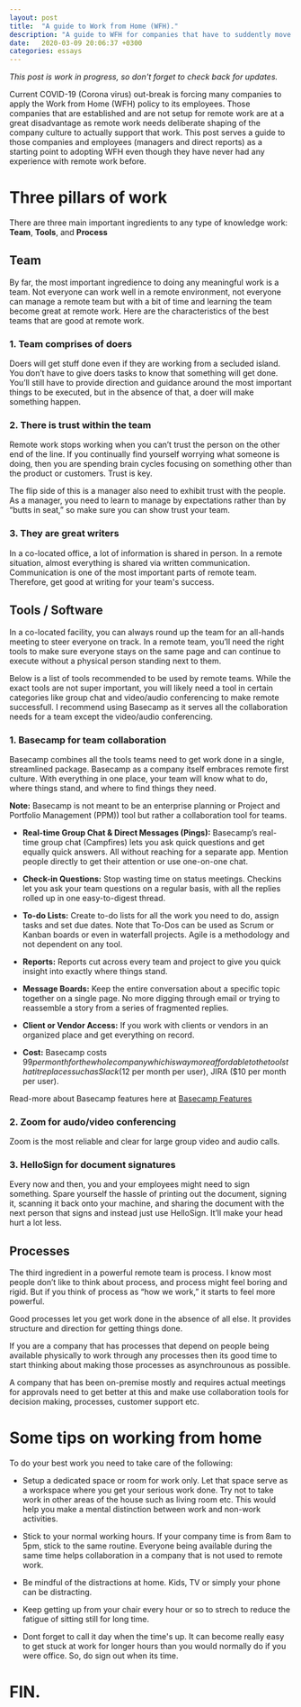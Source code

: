 ```yaml
---
layout: post
title:  "A guide to Work from Home (WFH)."
description: "A guide to WFH for companies that have to suddently move to this new paradigm"
date:   2020-03-09 20:06:37 +0300
categories: essays
---
```


*This post is work in progress, so don't forget to check back for updates.*

Current COVID-19 (Corona virus) out-break is forcing many companies to apply the Work from Home (WFH) policy to its employees. Those companies that are established and are not setup for remote work are at a great disadvantage as remote work needs deliberate shaping of the company culture to actually support that work. This post serves a guide to those companies and employees (managers and direct reports) as a starting point to adopting WFH even though they have never had any experience with remote work before.

# Three pillars of work
There are three main important ingredients to any type of knowledge work: **Team**, **Tools**, and **Process**

## Team 
By far, the most important ingredience to doing any meaningful work is a team. Not everyone can work well in a remote environment, not everyone can manage a remote team but with a bit of time and learning the team become great at remote work. Here are the characteristics of the best teams that are good at remote work.

### 1. Team comprises of doers
Doers will get stuff done even if they are working from a secluded island. You don’t have to give doers tasks to know that something will get done. You’ll still have to provide direction and guidance around the most important things to be executed, but in the absence of that, a doer will make something happen.

### 2. There is trust within the team
Remote work stops working when you can’t trust the person on the other end of the line. If you continually find yourself worrying what someone is doing, then you are spending brain cycles focusing on something other than the product or customers. Trust is key. 

The flip side of this is a manager also need to exhibit trust with the people. As a manager, you need to learn to manage by expectations rather than by “butts in seat,” so make sure you can show trust your team.

### 3. They are great writers
In a co-located office, a lot of information is shared in person. In a remote situation, almost everything is shared via written communication. Communication is one of the most important parts of remote team. Therefore, get good at writing for your team's success.

## Tools / Software
In a co-located facility, you can always round up the team for an all-hands meeting to steer everyone on track. In a remote team, you’ll need the right tools to make sure everyone stays on the same page and can continue to execute without a physical person standing next to them.

Below is a list of tools recommended to be used by remote teams. While the exact tools are not super important, you will likely need a tool in certain categories like group chat and video/audio conferencing to make remote successfull. I recommend using Basecamp as it serves all the collaboration needs for a team except the video/audio conferencing.

### 1. Basecamp for team collaboration

Basecamp combines all the tools teams need to get work done in a single, streamlined package. Basecamp as a company itself embraces remote first culture. With everything in one place, your team will know what to do, where things stand, and where to find things they need. 

**Note:** Basecamp is not meant to be an enterprise planning or Project and Portfolio Management (PPM)) tool but rather a collaboration tool for teams.

* **Real-time Group Chat & Direct Messages (Pings):** Basecamp’s real-time group chat (Campfires) lets you ask quick questions and get equally quick answers. All without reaching for a separate app. Mention people directly to get their attention or use one-on-one chat.

* **Check-in Questions:** Stop wasting time on status meetings. Checkins let you ask your team questions on a regular basis, with all the replies rolled up in one easy-to-digest thread.

* **To-do Lists:** Create to-do lists for all the work you need to do, assign tasks and set due dates. Note that To-Dos can be used as Scrum or Kanban boards or even in waterfall projects. Agile is a methodology and not dependent on any tool.

* **Reports:** Reports cut across every team and project to give you quick insight into exactly where things stand.

* **Message Boards:** Keep the entire conversation about a specific topic together on a single page. No more digging through email or trying to reassemble a story from a series of fragmented replies.

* **Client or Vendor Access:** If you work with clients or vendors in an organized place and get everything on record.

* **Cost:**
Basecamp costs $99 per month for the whole company which is way more affordable to the tools that it replaces such as Slack ($12 per month per user), JIRA ($10 per month per user).

Read-more about Basecamp features here at [Basecamp Features](https://basecamp.com/features)


### 2. Zoom for audo/video conferencing
Zoom is the most reliable and clear for large group video and audio calls. 


### 3. HelloSign for document signatures
Every now and then, you and your employees might need to sign something. Spare yourself the hassle of printing out the document, signing it, scanning it back onto your machine, and sharing the document with the next person that signs and instead just use HelloSign. It’ll make your head hurt a lot less. 


## Processes

The third ingredient in a powerful remote team is process. I know most people don’t like to think about process, and process might feel boring and rigid. But if you think of process as “how we work,” it starts to feel more powerful. 

Good processes let you get work done in the absence of all else. It provides structure and direction for getting things done.

If you are a company that has processes that depend on people being available physically to work through any processes then its good time to start thinking about making those processes as asynchrounous as possible.

A company that has been on-premise mostly and requires actual meetings for approvals need to get better at this and make use collaboration tools for decision making, processes, customer support etc.

# Some tips on working from home
To do your best work you need to take care of the following:

* Setup a dedicated space or room for work only. Let that space serve as a workspace where you get your serious work done. Try not to take work in other areas of the house such as living room etc. This would help you make a mental distinction between work and non-work activities.

* Stick to your normal working hours. If your company time is from 8am to 5pm, stick to the same routine. Everyone being available during the same time helps collaboration in a company that is not used to remote work.

* Be mindful of the distractions at home. Kids, TV or simply your phone can be distracting. 

* Keep getting up from your chair every hour or so to strech to reduce the fatigue of sitting still for long time. 

* Dont forget to call it day when the time's up. It can become really easy to get stuck at work for longer hours than you would normally do if you were office. So, do sign out when its time.

# FIN.





